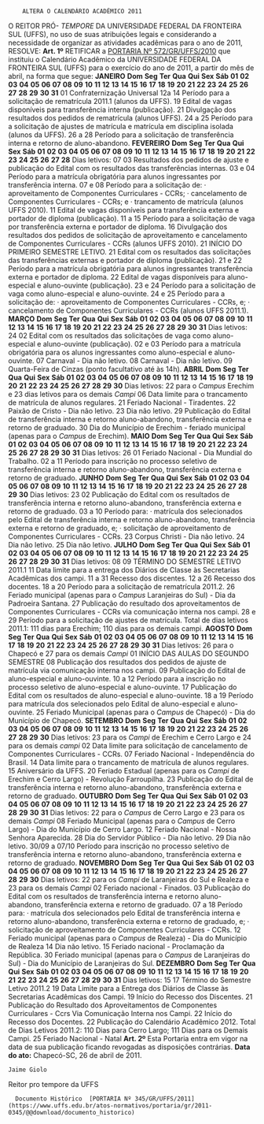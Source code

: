         ALTERA O CALENDÁRIO ACADÊMICO 2011  

 O REITOR PRÓ- *TEMPORE*  DA UNIVERSIDADE FEDERAL DA FRONTEIRA SUL (UFFS), no uso de suas atribuições legais e considerando a necessidade de organizar as atividades acadêmicas para o ano de 2011, RESOLVE:   **Art. 1º**  RETIFICAR a [PORTARIA Nº 572/GR/UFFS/2010](https://www.uffs.edu.br/atos-normativos/portaria/gr/2010-0572) que instituiu o Calendário Acadêmico da UNIVERSIDADE FEDERAL DA FRONTEIRA SUL (UFFS) para o exercício do ano de 2011, a partir do mês de abril, na forma que segue:     **JANEIRO**     **Dom**   **Seg**   **Ter**   **Qua**   **Qui**   **Sex**   **Sáb**                             **01**     **02**   **03**   **04**   **05**   **06**   **07**   **08**     **09**   **10**   **11**   **12**   **13**   **14**   **15**     **16**   **17**   **18**   **19**   **20**   **21**   **22**     **23**   **24**   **25**   **26**   **27**   **28**   **29**     **30**   **31**                               01 Confraternização Universal     12a 14 Período para a solicitação de rematrícula 2011.1 (alunos da UFFS).     19 Edital de vagas disponíveis para transferência interna (publicação).     21 Divulgação dos resultados dos pedidos de rematrícula (alunos UFFS).     24 a 25 Período para a solicitação de ajustes de matrícula e matrícula em disciplina isolada (alunos da UFFS).     26 a 28 Período para a solicitação de transferência interna e retorno de aluno-abandono.           **FEVEREIRO**     **Dom**   **Seg**   **Ter**   **Qua**   **Qui**   **Sex**   **Sáb**             **01**   **02**   **03**   **04**   **05**     **06**   **07**   **08**   **09**   **10**   **11**   **12**     **13**   **14**   **15**   **16**   **17**   **18**   **19**     **20**   **21**   **22**   **23**   **24**   **25**   **26**     **27**   **28**                               Dias letivos: 07     03 Resultados dos pedidos de ajuste e publicação do Edital com os resultados das transferências internas.     03 e 04 Período para a matrícula obrigatória para alunos ingressantes por transferência interna.     07 e 08 Período para a solicitação de:     · aproveitamento de Componentes Curriculares - CCRs;     · cancelamento de Componentes Curriculares - CCRs; e     · trancamento de matrícula (alunos UFFS 2010).     11 Edital de vagas disponíveis para transferência externa e portador de diploma (publicação).     11 a 15 Período para a solicitação de vaga por transferência externa e portador de diploma.     16 Divulgação dos resultados dos pedidos de solicitação de aproveitamento e cancelamento de Componentes Curriculares - CCRs (alunos UFFS 2010).     21 INÍCIO DO PRIMEIRO SEMESTRE LETIVO.     21 Edital com os resultados das solicitações das transferências externas e portador de diploma (publicação).     21 e 22 Período para a matrícula obrigatória para alunos ingressantes transferência externa e portador de diploma.     22 Edital de vagas disponíveis para aluno-especial e aluno-ouvinte (publicação).     23 e 24 Período para a solicitação de vaga como aluno-especial e aluno-ouvinte.     24 e 25 Período para a solicitação de:     · aproveitamento de Componentes Curriculares - CCRs, e;     · cancelamento de Componentes Curriculares - CCRs (alunos UFFS 2011.1).           **MARÇO**      **Dom**   **Seg**   **Ter**   **Qua**   **Qui**   **Sex**   **Sáb**             **01**   **02**   **03**   **04**   **05**     **06**   **07**   **08**   **09**   **10**   **11**   **12**     **13**   **14**   **15**   **16**   **17**   **18**   **19**     **20**   **21**   **22**   **23**   **24**   **25**   **26**     **27**   **28**   **29**   **30**   **31**                   Dias letivos: 24     02 Edital com os resultados das solicitações de vaga como aluno-especial e aluno-ouvinte (publicação).     02 e 03 Período para a matrícula obrigatória para os alunos ingressantes como aluno-especial e aluno-ouvinte.     07 Carnaval - Dia não letivo.     08 Carnaval - Dia não letivo.     09 Quarta-Feira de Cinzas (ponto facultativo até às 14h).           **ABRIL**      **Dom**   **Seg**   **Ter**   **Qua**   **Qui**   **Sex**   **Sáb**                         **01**   **02**     **03**   **04**   **05**   **06**   **07**   **08**   **09**     **10**   **11**   **12**   **13**   **14**   **15**   **16**     **17**   **18**   **19**   **20**   **21**   **22**   **23**     **24**   **25**   **26**   **27**   **28**   **29**   **30**           Dias letivos: 22 para o *Campus*  Erechim e 23 dias letivos para os demais *Campi*     06 Data limite para o trancamento de matrícula de alunos regulares.     21 Feriado Nacional - Tiradentes.     22 Paixão de Cristo - Dia não letivo.     23 Dia não letivo.     29 Publicação do Edital de transferência interna e retorno aluno-abandono, transferência externa e retorno de graduado.     30 Dia do Município de Erechim - feriado municipal (apenas para o *Campus*  de Erechim).           **MAIO**      **Dom**   **Seg**   **Ter**   **Qua**   **Qui**   **Sex**   **Sáb**     **01**   **02**   **03**   **04**   **05**   **06**   **07**     **08**   **09**   **10**   **11**   **12**   **13**   **14**     **15**   **16**   **17**   **18**   **19**   **20**   **21**     **22**   **23**   **24**   **25**   **26**   **27**   **28**     **29**   **30**   **31**                           Dias letivos: 26     01 Feriado Nacional - Dia Mundial do Trabalho.     02 a 11 Período para inscrição no processo seletivo de transferência interna e retorno aluno-abandono, transferência externa e retorno de graduado.           **JUNHO**      **Dom**   **Seg**   **Ter**   **Qua**   **Qui**   **Sex**   **Sáb**                 **01**   **02**   **03**   **04**     **05**   **06**   **07**   **08**   **09**   **10**   **11**     **12**   **13**   **14**   **15**   **16**   **17**   **18**     **19**   **20**   **21**   **22**   **23**   **24**   **25**     **26**   **27**   **28**   **29**   **30**                   Dias letivos: 23     02 Publicação do Edital com os resultados de transferência interna e retorno aluno-abandono, transferência externa e retorno de graduado.     03 a 10 Período para:     · matrícula dos selecionados pelo Edital de transferência interna e retorno aluno-abandono, transferência externa e retorno de graduado, e;     · solicitação de aproveitamento de Componentes Curriculares - CCRs.     23 Corpus Christi - Dia não letivo.     24 Dia não letivo.     25 Dia não letivo.           **JULHO**      **Dom**   **Seg**   **Ter**   **Qua**   **Qui**   **Sex**   **Sáb**                         **01**   **02**     **03**   **04**   **05**   **06**   **07**   **08**   **09**     **10**   **11**   **12**   **13**   **14**   **15**   **16**     **17**   **18**   **19**   **20**   **21**   **22**   **23**     **24**   **25**   **26**   **27**   **28**   **29**   **30**     **31**                                   Dias letivos: 08     09 TÉRMINO DO SEMESTRE LETIVO 2011.1     11 Data limite para a entrega dos Diários de Classe às Secretarias Acadêmicas dos campi.     11 a 31 Recesso dos discentes.     12 a 26 Recesso dos docentes.     18 a 20 Período para a solicitação de rematrícula 2011.2.     26 Feriado municipal (apenas para o *Campus*  Laranjeiras do Sul) - Dia da Padroeira Santana.     27 Publicação do resultado dos aproveitamentos de Componentes Curriculares - CCRs via comunicação interna nos campi.     28 e 29 Período para a solicitação de ajustes de matrícula.     Total de dias letivos 2011.1: 111 dias para Erechim; 110 dias para os demais campi.           **AGOSTO**      **Dom**   **Seg**   **Ter**   **Qua**   **Qui**   **Sex**   **Sáb**         **01**   **02**   **03**   **04**   **05**   **06**     **07**   **08**   **09**   **10**   **11**   **12**   **13**     **14**   **15**   **16**   **17**   **18**   **19**   **20**     **21**   **22**   **23**   **24**   **25**   **26**   **27**     **28**   **29**   **30**   **31**                       Dias letivos: 26 para o Chapecó e 27 para os demais *Campi*     01 INÍCIO DAS AULAS DO SEGUNDO SEMESTRE     08 Publicação dos resultados dos pedidos de ajuste de matrícula via comunicação interna nos campi.     09 Publicação do Edital de aluno-especial e aluno-ouvinte.     10 a 12 Período para a inscrição no processo seletivo de aluno-especial e aluno-ouvinte.     17 Publicação do Edital com os resultados de aluno-especial e aluno-ouvinte.     18 a 19 Período para matrícula dos selecionados pelo Edital de aluno-especial e aluno-ouvinte.     25 Feriado Municipal (apenas para o *Campus*  de Chapecó) - Dia do Município de Chapecó.           **SETEMBRO**      **Dom**   **Seg**   **Ter**   **Qua**   **Qui**   **Sex**   **Sáb**                     **01**   **02**   **03**     **04**   **05**   **06**   **07**   **08**   **09**   **10**     **11**   **12**   **13**   **14**   **15**   **16**   **17**     **18**   **19**   **20**   **21**   **22**   **23**   **24**     **25**   **26**   **27**   **28**   **29**   **30**               Dias letivos: 23 para os *Campi*  de Erechim e Cerro Largo e 24 para os demais *campi*     02 Data limite para solicitação de cancelamento de Componentes Curriculares - CCRs.     07 Feriado Nacional - Independência do Brasil.     14 Data limite para o trancamento de matrícula de alunos regulares.     15 Aniversário da UFFS.     20 Feriado Estadual (apenas para os *Campi*  de Erechim e Cerro Largo) - Revolução Farroupilha.     23 Publicação do Edital de transferência interna e retorno aluno-abandono, transferência externa e retorno de graduado.           **OUTUBRO**      **Dom**   **Seg**   **Ter**   **Qua**   **Qui**   **Sex**   **Sáb**                             **01**     **02**   **03**   **04**   **05**   **06**   **07**   **08**     **09**   **10**   **11**   **12**   **13**   **14**   **15**     **16**   **17**   **18**   **19**   **20**   **21**   **22**     **23**   **24**   **25**   **26**   **27**   **28**   **29**     **30**   **31**                               Dias letivos: 22 para o *Campus*  de Cerro Largo e 23 para os demais *Campi*     08 Feriado Municipal (apenas para o *Campus*  de Cerro Largo) - Dia do Município de Cerro Largo.     12 Feriado Nacional - Nossa Senhora Aparecida.     28 Dia do Servidor Público - Dia não letivo.     29 Dia não letivo.     30/09 a 07/10 Período para inscrição no processo seletivo de transferência interna e retorno aluno-abandono, transferência externa e retorno de graduado.           **NOVEMBRO**      **Dom**   **Seg**   **Ter**   **Qua**   **Qui**   **Sex**   **Sáb**             **01**   **02**   **03**   **04**   **05**     **06**   **07**   **08**   **09**   **10**   **11**   **12**     **13**   **14**   **15**   **16**   **17**   **18**   **19**     **20**   **21**   **22**   **23**   **24**   **25**   **26**     **27**   **28**   **29**   **30**                       Dias letivos: 22 para os *Campi*  de Laranjeiras do Sul e Realeza e 23 para os demais *Campi*     02 Feriado nacional - Finados.     03 Publicação do Edital com os resultados de transferência interna e retorno aluno-abandono, transferência externa e retorno de graduado.     07 a 18 Período para:     · matrícula dos selecionados pelo Edital de transferência interna e retorno aluno-abandono, transferência externa e retorno de graduado, e;     · solicitação de aproveitamento de Componentes Curriculares - CCRs.     12 Feriado municipal (apenas para o *Campus*  de Realeza) - Dia do Município de Realeza     14 Dia não letivo.     15 Feriado nacional - Proclamação da República.     30 Feriado municipal (apenas para o *Campus*  de Laranjeiras do Sul) - Dia do Município de Laranjeiras do Sul.           **DEZEMBRO**      **Dom**   **Seg**   **Ter**   **Qua**   **Qui**   **Sex**   **Sáb**                     **01**   **02**   **03**     **04**   **05**   **06**   **07**   **08**   **09**   **10**     **11**   **12**   **13**   **14**   **15**   **16**   **17**     **18**   **19**   **20**   **21**   **22**   **23**   **24**     **25**   **26**   **27**   **28**   **29**   **30**   **31**           Dias letivos: 15     17 Término do Semestre Letivo 2011.2     19 Data Limite para a Entrega dos Diários de Classe às Secretarias Acadêmicas dos Campi.     19 Início do Recesso dos Discentes.     21 Publicação do Resultado dos Aproveitamentos de Componentes Curriculares - Ccrs Via Comunicação Interna nos Campi.     22 Início do Recesso dos Docentes.     22 Publicação do Calendário Acadêmico 2012.     Total de Dias Letivos 2011.2: 110 Dias para Cerro Largo; 111 Dias para os Demais Campi.     25 Feriado Nacional - Natal       **Art. 2º**  Esta Portaria entra em vigor na data de sua publicação ficando revogadas as disposições contrárias.        **Data do ato:** Chapecó-SC, 26 de abril de 2011.   
 

    Jaime Giolo    
 Reitor pro tempore da UFFS 

      Documento Histórico  [PORTARIA Nº 345/GR/UFFS/2011](https://www.uffs.edu.br/atos-normativos/portaria/gr/2011-0345/@@download/documento_historico)     
      